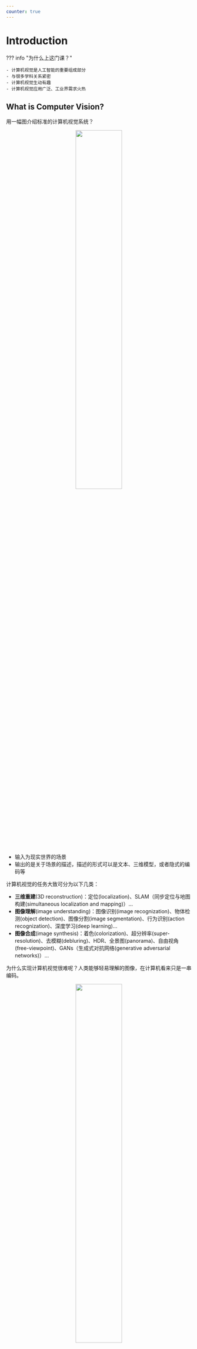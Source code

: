 ```yaml
---
counter: true
---
```


# Introduction

??? info "为什么上这门课？"

    - 计算机视觉是人工智能的重要组成部分
    - 与很多学科关系紧密
    - 计算机视觉生动有趣
    - 计算机视觉应用广泛、工业界需求火热


## What is Computer Vision?

用一幅图介绍标准的计算机视觉系统？

<div style="text-align: center">
    <img src="images/lec1/1.png" width=50% />
</div>

- 输入为现实世界的场景
- 输出的是关于场景的描述，描述的形式可以是文本、三维模型，或者隐式的编码等

计算机视觉的任务大致可分为以下几类：

- **三维重建**(3D reconstruction)：定位(localization)、SLAM（同步定位与地图构建(simultaneous localization and mapping)）...
- **图像理解**(image understanding)：图像识别(image recognization)、物体检测(object detection)、图像分割(image segmentation)、行为识别(action recognization)、深度学习(deep learning)...
- **图像合成**(image synthesis)：着色(colorization)、超分辨率(super-resolution)、去模糊(debluring)、HDR、全景图(panorama)、自由视角(free-viewpoint)、GANs（生成式对抗网络(generative adversarial networks)）...

为什么实现计算机视觉很难呢？人类能够轻易理解的图像，在计算机看来只是一串编码。

<div style="text-align: center">
    <img src="images/lec1/2.png" width=50% />
</div>

不过至今还没有人搞清楚人脑是怎么感知视觉信息的。然而，人类的感知也不总是准确的：

=== "例1"

    <div style="text-align: center">
        <img src="images/lec1/3.png" width=30% />
    </div>

=== "例2"

    <div style="text-align: center">
        <img src="images/lec1/4.png" width=30% />
    </div>

=== "例3"

    <div style="text-align: center">
        <img src="images/lec1/5.png" width=30% />
    </div>

    虽然图片是静止的，但我们人眼感觉这张图在动。

=== "例4"

    <div style="text-align: center">
        <img src="images/lec1/6.gif" width=30% />
    </div>

    [wiki](https://www.wikiwand.com/en/articles/Spinning_dancer)

    图中的女舞者看上去是顺时针转，还是逆时针转？

尽管如此，人的强大之处在于仅凭场景中的少量信息就能理解很多东西了。

<div style="text-align: center">
    <img src="images/lec1/7.png" width=30% />
</div>

??? info "CV vs. CG"

    计算机视觉和计算机图形学的关系可以简单地理解为：

    <div style="text-align: center">
        <img src="images/lec1/34.png" width=60% />
    </div>


## Historical Background

视觉的起源得从寒武纪这一动物演化史的“大爆炸”说起。那时的动物还不具备完整的视觉能力，但是已经有初步的感光功能，这有助于捕食、躲避天敌等活动。

!!! info "注"

    人脑中超过一般的部分都是在加工视觉信息。

    <div style="text-align: center">
        <img src="images/lec1/33.png" width=40% />
    </div>

**相机暗箱**(camera obscura)可能是人类首次将生物视觉迁移至机器视觉的发明。最初的相机主要利用了小孔成像的原理。

<div style="text-align: center">
    <img src="images/lec1/9.png" width=60% />
</div>

从二十世纪五十年代开始，人们开始探索这样一个问题：我们的视觉能力从何而来？下面按时间顺序罗列了 CV 发展史上的里程碑：

=== "Hubel and Wiesel, 1959"

    <div style="text-align: center">
        <img src="images/lec1/11.png" width=60% />
    </div>

=== "Larry Roberts, 1963"

    <div style="text-align: center">
        <img src="images/lec1/12.png" width=60% />
    </div>

=== "MIT Summer Vision Program, 1966"

    <div style="text-align: center">
        <img src="images/lec1/13.png" width=40% />
    </div>

=== "*Vision*, David Marr, 1970s"

    <div style="text-align: center">
        <img src="images/lec1/14.png" width=70% />
    </div>

=== "Recognition via Parts (1970s)"

    <div style="text-align: center">
        <img src="images/lec1/15.png" width=60% />
    </div>

=== "Recognition via Edge Detection (1980s)"

    <div style="text-align: center">
        <img src="images/lec1/16.png" width=60% />
    </div>

但随后 AI 步入了寒冬：

- AI 研究的热情（和资金）开始萎缩
- 基于规则的“专家系统”未能完成它们的使命
- 但 AI 的其他子领域仍然蓬勃发展，包括 CV，NLP，机器人学(robotics)，计算生物学(compbio)等

与此同时，人们在认知学和神经科学中取得了开创性的成果，而这些成果推动了 CV 的发展。因此到了九十年代，关于视觉的研究又重回正轨，不断取得突破。

=== "Recognition via Grouping (1990s)"

    <div style="text-align: center">
        <img src="images/lec1/17.png" width=60% />
    </div>

=== "Recognition via Matching (2000s)"

    <div style="text-align: center">
        <img src="images/lec1/18.png" width=60% />
    </div>

=== "Face Detection"

    <div style="text-align: center">
        <img src="images/lec1/19.png" width=60% />
    </div>

=== "Caltech 101 & PASCAL"

    <div style="text-align: center">
        <img src="images/lec1/20.png" width=60% />
    </div>

再回过头来看 AI 领域的发展：

=== "Perceptron, 1958"

    <div style="text-align: center">
        <img src="images/lec1/21.png" width=70% />
    </div>

=== "Minsky and Papert, 1969"

    <div style="text-align: center">
        <img src="images/lec1/22.png" width=60% />
    </div>

=== "Neocognitron: Fukushima, 1980"

    <div style="text-align: center">
        <img src="images/lec1/23.png" width=60% />
    </div>

=== "Backprop: Rumelhart, Hinton, and Williams, 1986"

    <div style="text-align: center">
        <img src="images/lec1/24.png" width=60% />
    </div>

=== "Convolutional Networks: LeCun et al, 1998"

    <div style="text-align: center">
        <img src="images/lec1/25.png" width=60% />
    </div>

=== "2000s: “Deep Learning”"

    <div style="text-align: center">
        <img src="images/lec1/26.png" width=80% />
    </div>

如最后一个阶段所示，刚进入 21 世纪的深度学习缺少一个好的数据集，导致再精妙的模型也很难被训练起来。不过这一困境在 2009 年被一个大型数据集（现在来看其实规模不是很大，但对当时而言已经相当大了）**ImageNet** 给打破了。它有一百多万张图像，并包含了 1000 个物体类别。

<div style="text-align: center">
    <img src="images/lec1/27.png" width=80% />
</div>

此后基于 ImageNet 每年开办相关竞赛，找出图像分类能力最强的算法。以下图表列出了每年的优胜者：

<div style="text-align: center">
    <img src="images/lec1/28.png" width=60% />
</div>

从 2012 年的获奖算法 **AlexNet** 开始，深度学习开始成为主流。

<div style="text-align: center">
    <img src="images/lec1/29.png" width=60% />
</div>

<div style="text-align: center">
    <img src="images/lec1/30.png" width=60% />
</div>

AI 发展的三个核心部分：**算力**(computation)、**算法**(algorithm)和**数据**(data)。

CV 的发展有利有弊：

- 坏处

    <div style="text-align: center">
        <img src="images/lec1/31.png" width=60% />
    </div>

- 好处

    <div style="text-align: center">
        <img src="images/lec1/32.png" width=60% />
    </div>


## What is Vision Used For?

计算机视觉的应用早已覆盖了我们生活的方方面面。

<div style="text-align: center">
    <img src="images/lec1/10.png" width=60% />
</div>

- 人脸 ID
- 人脸追踪(face tracking)
    - 一个在线应用：<https://codepen.io/mediapipe/details/KKgVaPJ>，挺好玩的
- 深度伪造(deepfake)
- 视觉检测(vision inspection)
- OCR（光学字符识别(optical character recognization)）
- 视频监控(video surveillance)
- 视觉定位和导航(visual localization and navigation)
- 自动导航(autonomous navigation)
- 机器人感知(robot perception)
    - <https://www.youtube.com/watch?v=y3RIHnK0_NE>（~~其实是假的，但很搞笑~~）
- 无人驾驶(autonomous driving)
    - <https://www.bilibili.com/video/BV1sA411N7x6/?vd_source=7c38ff5056b0974a26db352a36e1359c>
- 人机交互(human computer interaction)
    - （光学）鼠标下方的洞（启动时会发光）是一个红外相机，用于检测鼠标移动
    - 体感游戏(motion sensing game)：XBoxViewTV、Kinect（已停产）
- 体育广播(sport broadcasting)
- 3D 街景(3D street view)
- VR 旅行(VR tour)
    - <https://playcanv.as/p/Zp9Oh1ia/>（里面的内容都是真实的，根据现实世界的图像重构而成）
- 体积视频(volumetric video)
    - 周晓巍老师团队和影视飓风合作的一个项目：[视频](https://www.bilibili.com/video/BV1k85NzMEv4/)，[在线尝试](https://4dv.ai)
    - 《黑客帝国》的“子弹时间”(bullet time effect)
    - 远程呈现(telepresence)：<https://www.youtube.com/watch?v=Q13CishCKXY>
- 数字人(digital man)
    - [SIREN](https://www.nextstudios.com/tech/digitalhuman/siren/index_en.html)
    - [邓丽君](https://www.youtube.com/watch?v=dP0uJcBZ8iw)
- VR（虚拟现实(virtual reality)） 和 AR（增强现实(augmented reality)）
    - AR：Apple Vision Pro
- 医学图像分析

CV 相关的研究：

- CV 是一个难题
- CV 是跨学科的
- CV 已取得长足进步
- 用很多在现实世界中取得成功的应用

CV 在研究领域中相当活跃（截止 2019 年的数据）：

<div style="text-align: center">
    <img src="images/lec1/8.png" width=60% />
</div>

CV 三大顶会：

- [**CVPR**](https://cvpr.thecvf.com/)：计算机视觉与模式识别会议(Computer Vision and Pattern Recognition)
- [**ICCV**](https://iccv.thecvf.com/)：国际计算机视觉会议(International Conference on Computer Vision)
- [**ECCV**](https://eccv.ecva.net/)：欧洲计算机视觉会议(European Conference on Computer Vision)


## Course Overview

见[主页](index.md)“目录”部分。


## Review of Linear Algebra

比较难绷的是这里的大部分内容都来自闫令琪老师的 GAMES101 课程，而我最近正好在学hh，所以就贴个[跳转链接](../../software/cg/2.md)吧。

不过课件还补充了一些知识点：

- 矩阵**行列式**(determinant)
    - 计算公式：$\det(A) = \sum\limits_{\sigma \in S_n} \left(\text{sgn} (\sigma) \prod\limits_{i=1}^n a_{i, \sigma_i}\right)$，其中 $S_n$ 是集合 $\{1, 2, \dots, n\}$ 的全排列

        <div style="text-align: center">
            <img src="images/lec1/35.png" width=40% />
        </div>

    - 几何意义：行列式是 n 维平行体的体积

        <div style="text-align: center">
            <img src="images/lec1/36.png" width=40% />
        </div>

- **特征值**(eigenvalue)和**特征向量**(eigenvector)
    - $Ax = \lambda x\ (A in \mathbb{R}^{n \times n}, x \ne 0)$，其中 $x$ 是 $A$ 的特征向量，对应的特征值为 $\lambda$
    - 几何意义：假如矩阵乘上某个向量后只改变这个向量的大小，方向没变（可以是相反方向），那么这个向量就是矩阵的特征向量，对应的缩放比例就是特征值
    - **特征分解**(eigen decomposition)：

        <div style="text-align: center">
            <img src="images/lec1/37.png" width=60% />
        </div>

    - 应用——**主成分分析**(principal component analysis)：找到数据的主方向

        <div style="text-align: center">
            <img src="images/lec1/38.png" width=30% />
        </div>

        主成分 = $A^T A$ 的特征向量

        <div style="text-align: center">
            <img src="images/lec1/39.png" width=40% />
        </div>